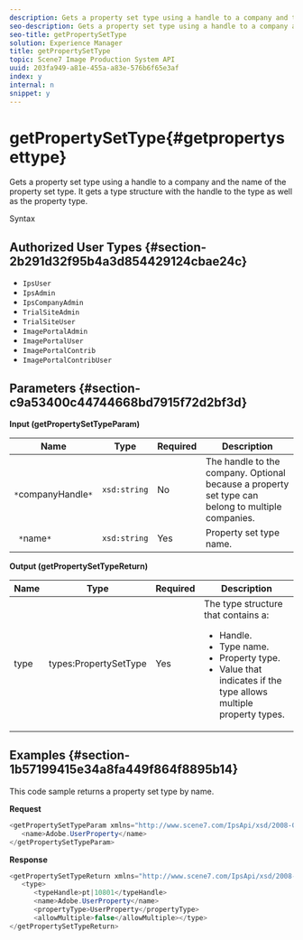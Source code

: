 ```yaml
---
description: Gets a property set type using a handle to a company and the name of the property set type. It gets a type structure with the handle to the type as well as the property type.
seo-description: Gets a property set type using a handle to a company and the name of the property set type. It gets a type structure with the handle to the type as well as the property type.
seo-title: getPropertySetType
solution: Experience Manager
title: getPropertySetType
topic: Scene7 Image Production System API
uuid: 203fa949-a81e-455a-a83e-576b6f65e3af
index: y
internal: n
snippet: y
---
```


# getPropertySetType{#getpropertysettype}

Gets a property set type using a handle to a company and the name of the property set type. It gets a type structure with the handle to the type as well as the property type.

 Syntax 

## Authorized User Types {#section-2b291d32f95b4a3d854429124cbae24c}

* `IpsUser` 
* `IpsAdmin` 
* `IpsCompanyAdmin` 
* `TrialSiteAdmin` 
* `TrialSiteUser` 
* `ImagePortalAdmin` 
* `ImagePortalUser` 
* `ImagePortalContrib` 
* `ImagePortalContribUser`

## Parameters {#section-c9a53400c44744668bd7915f72d2bf3d}

**Input (getPropertySetTypeParam)** 

|  Name  | Type  | Required  | Description  |
|---|---|---|---|
|  ` *`companyHandle`*`  | `xsd:string`  | No  | The handle to the company. Optional because a property set type can belong to multiple companies.  |
|  ` *`name`*`  | `xsd:string`  | Yes  | Property set type name.  |

**Output (getPropertySetTypeReturn)** 

<table id="table_F2724F6B706C4F658AED99290E29F3E6"> 
 <thead> 
  <tr> 
   <th colname="col1" class="entry"> Name </th> 
   <th colname="col2" class="entry"> Type </th> 
   <th colname="col3" class="entry"> Required </th> 
   <th colname="col4" class="entry"> Description </th> 
  </tr> 
 </thead>
 <tbody> 
  <tr> 
   <td colname="col1"> <span class="codeph"> <span class="varname"> type</span> </span> </td> 
   <td colname="col2"> <span class="codeph"> types:PropertySetType</span> </td> 
   <td colname="col3"> Yes </td> 
   <td colname="col4">The type structure that contains a: 
    <ul id="ul_FC028882124D4CD6870A076CBFB80333"> 
     <li id="li_9F36539C51ED48EDBECCD6A07A4FDD4A">Handle. </li> 
     <li id="li_6004406A0D1341648A714FF3C61E4004">Type name. </li> 
     <li id="li_29F6CA9D8B134ED3B10B6BDBB41BF607">Property type. </li> 
     <li id="li_A2354354541A4F1AB7234F65F2B61A40">Value that indicates if the type allows multiple property types. </li> 
    </ul> </td> 
  </tr> 
 </tbody> 
</table>

## Examples {#section-1b57199415e34a8fa449f864f8895b14}

This code sample returns a property set type by name.

**Request** 

```java
<getPropertySetTypeParam xmlns="http://www.scene7.com/IpsApi/xsd/2008-01-15">
   <name>Adobe.UserProperty</name>
</getPropertySetTypeParam>
```

**Response** 

```java
<getPropertySetTypeReturn xmlns="http://www.scene7.com/IpsApi/xsd/2008-01-15">
   <type>
      <typeHandle>pt|10801</typeHandle>
      <name>Adobe.UserProperty</name>
      <propertyType>UserProperty</propertyType>
      <allowMultiple>false</allowMultiple></type>
</getPropertySetTypeReturn>
```

